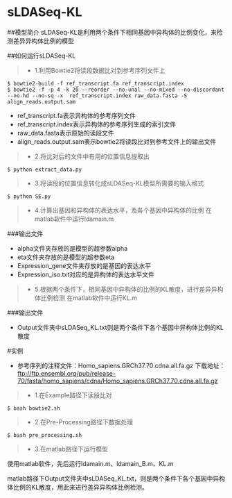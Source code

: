 # sLDASeq-KL

##模型简介
sLDASeq-KL是利用两个条件下相同基因中异构体的比例变化，来检测差异异构体比例的模型

##如何运行sLDASeq-KL
>* 1.利用Bowtie2将读段数据比对到参考序列文件上
```shell
$ bowtie2-build -f ref_transcript.fa ref_transcript.index
$ bowtie2 -f -p 4 -k 20 --reorder --no-unal --no-mixed --no-discordant --no-hd --no-sq -x  ref_transcript.index raw_data.fasta -S align_reads.output.sam
```

* ref_transcript.fa表示异构体的参考序列文件
* ref_transcript.index表示异构体的参考序列生成的索引文件
* raw_data.fasta表示原始的读段文件
* align_reads.output.sam表示bowtie2将读段比对到参考文件上的输出文件

>* 2.将比对后的文件中有用的位置信息提取出
```shell
$ python extract_data.py
```

>* 3.将读段的位置信息转化成sLDASeq-KL模型所需要的输入格式
```shell
$ python SE.py
```

>* 4.计算出基因和异构体的表达水平，及各个基因中异构体的比例
在matlab软件中运行ldamain.m

###输出文件
* alpha文件夹存放的是模型的超参数alpha
* eta文件夹存放的是模型的超参数eta
* Expression_gene文件夹存放的是基因的表达水平
* Expression_iso.txt对应的是异构体的表达水平文件

>* 5.根据两个条件下，相同基因中异构体的比例的KL散度，进行差异异构体比例检测
在matlab软件中运行KL.m

###输出文件
* Output文件夹中sLDASeq_KL.txt则是两个条件下各个基因中异构体比例的KL散度

#实例
* 参考序列的注释文件：Homo_sapiens.GRCh37.70.cdna.all.fa.gz 下载地址：ftp://ftp.ensembl.org/pub/release-70/fasta/homo_sapiens/cdna/Homo_sapiens.GRCh37.70.cdna.all.fa.gz

>* 1.在Example路径下读段比对

```shell
$ bash bowtie2.sh
```
>* 2.在Pre-Processing路径下数据处理

```shell
$ bash pre_processing.sh
```

>* 3.在matlab路径下运行模型

使用matlab软件，先后运行ldamain.m、ldamain_B.m、KL.m

matlab路径下Output文件夹中sLDASeq_KL.txt，则是两个条件下各个基因中异构体比例的KL散度，用此来进行差异异构体比例检测。



